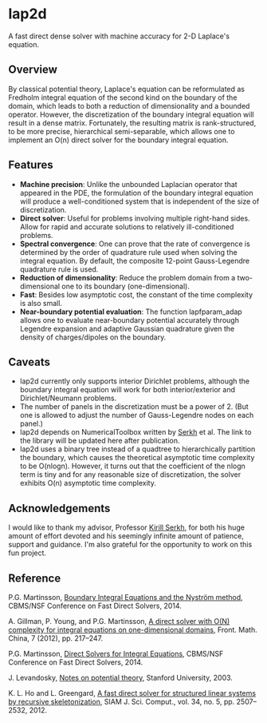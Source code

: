# lap2d
A fast direct dense solver with machine accuracy for 2-D Laplace's equation.

## Overview
By classical potential theory, Laplace's equation can be reformulated as Fredholm integral equation of the second kind on the boundary of the domain, which leads to both a reduction of dimensionality and a bounded operator. However, the discretization of the boundary integral equation will result in a dense matrix. Fortunately, the resulting matrix is rank-structured, to be more precise, hierarchical semi-separable, which allows one to implement an O(n) direct solver for the boundary integral equation.

## Features
* **Machine precision**: Unlike the unbounded Laplacian operator that appeared in the PDE, the formulation of the boundary integral equation will produce a well-conditioned system that is independent of the size of discretization.
* **Direct solver**: Useful for problems involving multiple right-hand sides. Allow for rapid and accurate solutions to relatively ill-conditioned problems.
* **Spectral convergence**: One can prove that the rate of convergence is determined by the order of quadrature rule used when solving the integral equation. By default, the composite 12-point Gauss-Legendre quadrature rule is used.
* **Reduction of dimensionality**: Reduce the problem domain from a two-dimensional one to its boundary (one-dimensional).
* **Fast**: Besides low asymptotic cost, the constant of the time complexity is also small.
* **Near-boundary potential evaluation**: The function lapfparam_adap allows one to evaluate near-boundary potential accurately through Legendre expansion and adaptive Gaussian quadrature given the density of charges/dipoles on the boundary.

## Caveats
* lap2d currently only supports interior Dirichlet problems, although the boundary integral equation will work for both interior/exterior and Dirichlet/Neumann problems.
* The number of panels in the discretization must be a power of 2. (But one is allowed to adjust the number of Gauss-Legendre nodes on each panel.)
* lap2d depends on NumericalToolbox written by [Serkh](http://www.math.toronto.edu/~kserkh/) et al. The link to the library will be updated here after publication.
* lap2d uses a binary tree instead of a quadtree to hierarchically partition the boundary, which causes the theoretical asymptotic time complexity to be O(nlogn). However, it turns out that the coefficient of the nlogn term is tiny and for any reasonable size of discretization, the solver exhibits O(n) asymptotic time complexity.

## Acknowledgements
I would like to thank my advisor, Professor [Kirill Serkh](http://www.math.toronto.edu/~kserkh/), for both his huge amount of effort devoted and his seemingly infinite amount of patience, support and guidance. I'm also grateful for the opportunity to work on this fun project.

## Reference
P.G. Martinsson, [Boundary Integral Equations and the Nyström method](https://amath.colorado.edu/faculty/martinss/2014_CBMS/Lectures/lecture08.pdf), CBMS/NSF Conference on Fast Direct Solvers, 2014.

A. Gillman, P. Young, and P.G. Martinsson, [A direct solver with O(N) complexity for integral equations on one-dimensional domains](https://arxiv.org/pdf/1105.5372.pdf), Front. Math. China, 7 (2012), pp. 217–247.

P.G. Martinsson, [Direct Solvers for Integral Equations](https://amath.colorado.edu/faculty/martinss/2014_CBMS/Lectures/lecture09.pdf), CBMS/NSF Conference on Fast Direct Solvers, 2014.

J. Levandosky, [Notes on potential theory](https://web.stanford.edu/class/math220b/handouts/potential.pdf), Stanford University, 2003.

K. L. Ho and L. Greengard, [A fast direct solver for structured linear systems by recursive skeletonization](https://arxiv.org/pdf/1110.3105.pdf), SIAM J. Sci. Comput., vol. 34, no. 5, pp. 2507–2532, 2012.
